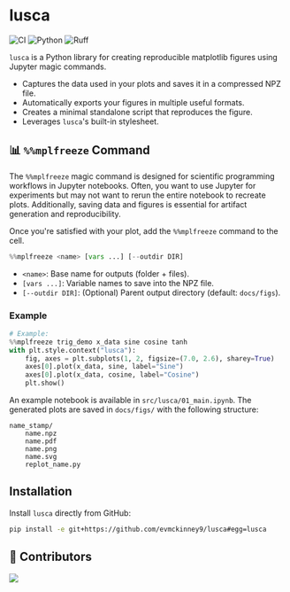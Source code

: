 # lusca

![CI](https://github.com/evmckinney9/lusca/actions/workflows/ci.yml/badge.svg?branch=main) ![Python](https://img.shields.io/badge/python-3.12-blue.svg) ![Ruff](https://img.shields.io/badge/linter-ruff-green.svg)

`lusca` is a Python library for creating reproducible matplotlib figures using Jupyter magic commands.
- Captures the data used in your plots and saves it in a compressed NPZ file.
- Automatically exports your figures in multiple useful formats.
- Creates a minimal standalone script that reproduces the figure.
- Leverages `lusca`'s built-in stylesheet.

## 📊 `%%mplfreeze` Command

The `%%mplfreeze` magic command is designed for scientific programming workflows in Jupyter notebooks. Often, you want to use Jupyter for experiments but may not want to rerun the entire notebook to recreate plots. Additionally, saving data and figures is essential for artifact generation and reproducibility.


Once you're satisfied with your plot, add the `%%mplfreeze` command to the cell.
```python
%%mplfreeze <name> [vars ...] [--outdir DIR]
```
- `<name>`: Base name for outputs (folder + files).
- `[vars ...]`: Variable names to save into the NPZ file.
- `[--outdir DIR]`: (Optional) Parent output directory (default: `docs/figs`).

### Example

```python
# Example:
%%mplfreeze trig_demo x_data sine cosine tanh
with plt.style.context("lusca"):
    fig, axes = plt.subplots(1, 2, figsize=(7.0, 2.6), sharey=True)
    axes[0].plot(x_data, sine, label="Sine")
    axes[0].plot(x_data, cosine, label="Cosine")
    plt.show()
```

An example notebook is available in `src/lusca/01_main.ipynb`. The generated plots are saved in `docs/figs/` with the following structure:

```
name_stamp/
    name.npz
    name.pdf
    name.png
    name.svg
    replot_name.py
```
## Installation

Install `lusca` directly from GitHub:

```bash
pip install -e git+https://github.com/evmckinney9/lusca#egg=lusca
```
## 👯 Contributors

<a href="https://github.com/evmckinney9/lusca/graphs/contributors">
  <img src="https://contrib.rocks/image?repo=evmckinney9/lusca"/>
</a>
